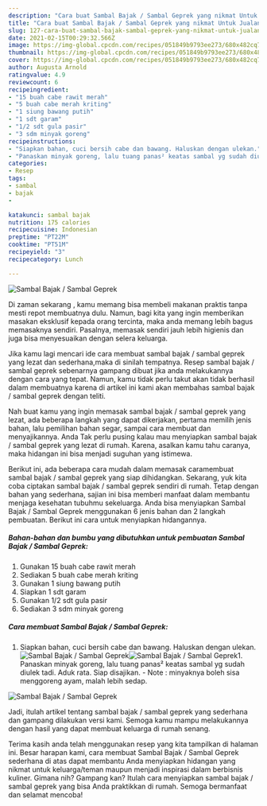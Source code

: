 ```yaml
---
description: "Cara buat Sambal Bajak / Sambal Geprek yang nikmat Untuk Jualan"
title: "Cara buat Sambal Bajak / Sambal Geprek yang nikmat Untuk Jualan"
slug: 127-cara-buat-sambal-bajak-sambal-geprek-yang-nikmat-untuk-jualan
date: 2021-02-15T00:29:32.566Z
image: https://img-global.cpcdn.com/recipes/051849b9793ee273/680x482cq70/sambal-bajak-sambal-geprek-foto-resep-utama.jpg
thumbnail: https://img-global.cpcdn.com/recipes/051849b9793ee273/680x482cq70/sambal-bajak-sambal-geprek-foto-resep-utama.jpg
cover: https://img-global.cpcdn.com/recipes/051849b9793ee273/680x482cq70/sambal-bajak-sambal-geprek-foto-resep-utama.jpg
author: Augusta Arnold
ratingvalue: 4.9
reviewcount: 6
recipeingredient:
- "15 buah cabe rawit merah"
- "5 buah cabe merah kriting"
- "1 siung bawang putih"
- "1 sdt garam"
- "1/2 sdt gula pasir"
- "3 sdm minyak goreng"
recipeinstructions:
- "Siapkan bahan, cuci bersih cabe dan bawang. Haluskan dengan ulekan."
- "Panaskan minyak goreng, lalu tuang panas² keatas sambal yg sudah diulek tadi. Aduk rata. Siap disajikan. Note : minyaknya boleh sisa menggoreng ayam, malah lebih sedap."
categories:
- Resep
tags:
- sambal
- bajak
- 

katakunci: sambal bajak  
nutrition: 175 calories
recipecuisine: Indonesian
preptime: "PT22M"
cooktime: "PT51M"
recipeyield: "3"
recipecategory: Lunch

---
```



![Sambal Bajak / Sambal Geprek](https://img-global.cpcdn.com/recipes/051849b9793ee273/680x482cq70/sambal-bajak-sambal-geprek-foto-resep-utama.jpg)

Di zaman  sekarang , kamu memang bisa membeli makanan praktis tanpa mesti repot membuatnya dulu. Namun, bagi kita yang ingin memberikan masakan eksklusif kepada orang tercinta, maka anda memang lebih bagus memasaknya sendiri. Pasalnya, memasak sendiri jauh lebih higienis dan juga bisa menyesuaikan dengan selera keluarga.

Jika kamu lagi mencari ide cara membuat sambal bajak / sambal geprek yang lezat dan sederhana,maka di sinilah tempatnya. Resep sambal bajak / sambal geprek  sebenarnya gampang dibuat jika anda melakukannya dengan cara yang tepat. Namun, kamu tidak perlu takut akan tidak berhasil dalam membuatnya 
karena di artikel ini kami akan membahas sambal bajak / sambal geprek dengan teliti.  



Nah buat kamu yang ingin memasak sambal bajak / sambal geprek yang lezat, ada beberapa langkah yang dapat dikerjakan, pertama memilih jenis bahan, lalu pemilihan bahan segar, sampai cara membuat dan menyajikannya. Anda Tak perlu pusing kalau mau menyiapkan sambal bajak / sambal geprek yang lezat di rumah. Karena, asalkan kamu  tahu caranya, maka hidangan ini bisa menjadi suguhan yang istimewa.

Berikut ini, ada beberapa cara mudah dalam memasak caramembuat sambal bajak / sambal geprek yang siap dihidangkan. Sekarang, yuk kita coba ciptakan sambal bajak / sambal geprek sendiri di rumah. Tetap dengan bahan yang sederhana, sajian ini bisa memberi manfaat dalam membantu menjaga kesehatan tubuhmu sekeluarga. Anda bisa menyiapkan Sambal Bajak / Sambal Geprek menggunakan 6 jenis bahan dan 2 langkah pembuatan. Berikut ini cara untuk menyiapkan hidangannya.

<!--inarticleads1-->

##### Bahan-bahan dan bumbu yang dibutuhkan untuk pembuatan Sambal Bajak / Sambal Geprek:

1. Gunakan 15 buah cabe rawit merah
1. Sediakan 5 buah cabe merah kriting
1. Gunakan 1 siung bawang putih
1. Siapkan 1 sdt garam
1. Gunakan 1/2 sdt gula pasir
1. Sediakan 3 sdm minyak goreng




<!--inarticleads2-->

##### Cara membuat Sambal Bajak / Sambal Geprek:

1. Siapkan bahan, cuci bersih cabe dan bawang. Haluskan dengan ulekan.
<img src="https://img-global.cpcdn.com/steps/ba8e671747947401/160x128cq70/sambal-bajak-sambal-geprek-langkah-memasak-1-foto.jpg" alt="Sambal Bajak / Sambal Geprek"><img src="https://img-global.cpcdn.com/steps/f7976d1185fec17c/160x128cq70/sambal-bajak-sambal-geprek-langkah-memasak-1-foto.jpg" alt="Sambal Bajak / Sambal Geprek">1. Panaskan minyak goreng, lalu tuang panas² keatas sambal yg sudah diulek tadi. Aduk rata. Siap disajikan. - Note : minyaknya boleh sisa menggoreng ayam, malah lebih sedap.
<img src="https://img-global.cpcdn.com/steps/f2cbe430f38d9e63/160x128cq70/sambal-bajak-sambal-geprek-langkah-memasak-2-foto.jpg" alt="Sambal Bajak / Sambal Geprek">



Jadi, itulah artikel tentang  sambal bajak / sambal geprek  yang sederhana dan gampang dilakukan versi kami. Semoga kamu mampu melakukannya dengan hasil yang dapat membuat keluarga di rumah senang. 

Terima kasih anda telah menggunakan resep yang kita tampilkan di halaman ini. Besar harapan kami, cara membuat  Sambal Bajak / Sambal Geprek sederhana di atas dapat membantu Anda menyiapkan hidangan yang nikmat untuk keluarga/teman maupun menjadi inspirasi dalam berbisnis kuliner. Gimana nih? Gampang kan? Itulah cara menyiapkan sambal bajak / sambal geprek yang bisa Anda praktikkan di rumah. Semoga bermanfaat dan selamat mencoba!

